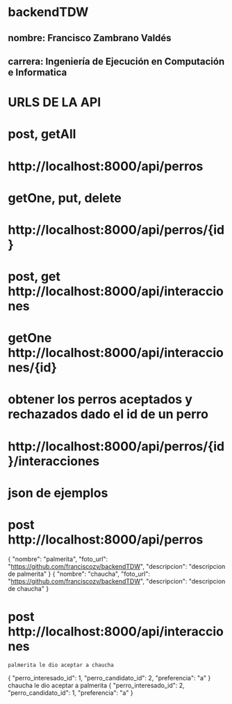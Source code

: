 # backendTDW
## nombre: Francisco Zambrano Valdés
## carrera: Ingeniería de Ejecución en Computación e Informatica


# URLS DE LA API

# post, getAll
# http://localhost:8000/api/perros

# getOne, put, delete
# http://localhost:8000/api/perros/{id}

# post, get http://localhost:8000/api/interacciones

# getOne http://localhost:8000/api/interacciones/{id}


# obtener los perros aceptados y rechazados dado el id de un perro
# http://localhost:8000/api/perros/{id}/interacciones

# json de ejemplos
# post http://localhost:8000/api/perros
{
    "nombre": "palmerita",
    "foto_url": "https://github.com/franciscozv/backendTDW",
    "descripcion": "descripcion de palmerita"
}
{
    "nombre": "chaucha",
    "foto_url": "https://github.com/franciscozv/backendTDW",
    "descripcion": "descripcion de chaucha"
}
# post http://localhost:8000/api/interacciones
	palmerita le dio aceptar a chaucha
{
	"perro_interesado_id": 1,
	"perro_candidato_id": 2,
	"preferencia": "a"
}
	chaucha le dio aceptar a palmerita
{
	"perro_interesado_id": 2,
	"perro_candidato_id": 1,
	"preferencia": "a"
}

